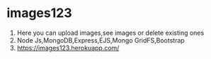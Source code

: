 # images123
1. Here you can upload images,see images or delete existing ones
2. Node Js,MongoDB,Express,EJS,Mongo GridFS,Bootstrap
3. https://images123.herokuapp.com/
